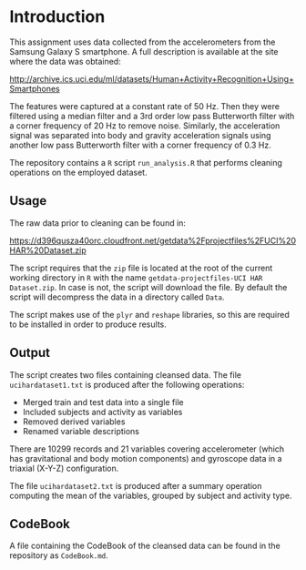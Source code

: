 Introduction
===================

This assignment uses data collected from the accelerometers from the Samsung Galaxy S smartphone. A full description is available at the site where the data was obtained: 

http://archive.ics.uci.edu/ml/datasets/Human+Activity+Recognition+Using+Smartphones

The features were captured at a constant rate of 50 Hz. Then they were filtered using a median filter and a 3rd order low pass Butterworth filter with a corner frequency of 20 Hz to remove noise. Similarly, the acceleration signal was separated into body and gravity acceleration signals using another low pass Butterworth filter with a corner frequency of 0.3 Hz.

The repository contains a `R` script `run_analysis.R` that performs cleaning operations on the employed dataset.

Usage
----

The raw data prior to cleaning can be found in: 

https://d396qusza40orc.cloudfront.net/getdata%2Fprojectfiles%2FUCI%20HAR%20Dataset.zip

The script requires that the `zip` file is located at the root of the current working directory in `R` with the name `getdata-projectfiles-UCI HAR Dataset.zip`. In case is not, the script will download the file. By default the script will decompress the data in a directory called `Data`.

The script makes use of the `plyr` and `reshape` libraries, so this are required to be installed in order to produce results.

Output
----

The script creates two files containing cleansed data. The file `ucihardataset1.txt` is produced after the following operations:

- Merged train and test data into a single file
- Included subjects and activity as variables
- Removed derived variables
- Renamed variable descriptions

There are 10299 records and 21 variables covering accelerometer (which has gravitational and body motion components) and gyroscope data in a triaxial (X-Y-Z) configuration.

The file `ucihardataset2.txt` is produced after a summary operation computing the mean of the variables, grouped by subject and activity type.

CodeBook
----

A file containing the CodeBook of the cleansed data can be found in the repository as `CodeBook.md`.